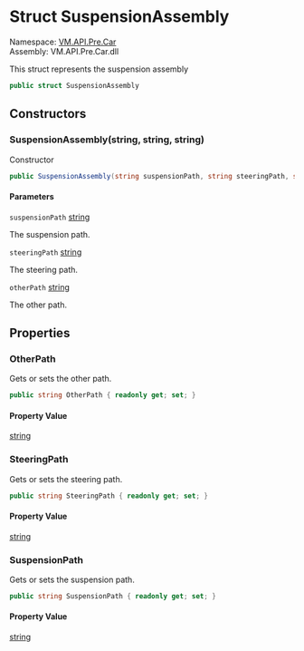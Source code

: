 # <a id="VM_API_Pre_Car_SuspensionAssembly"></a> Struct SuspensionAssembly

Namespace: [VM.API.Pre.Car](VM.API.Pre.Car.md)  
Assembly: VM.API.Pre.Car.dll  

This struct represents the suspension assembly

```csharp
public struct SuspensionAssembly
```

## Constructors

### <a id="VM_API_Pre_Car_SuspensionAssembly__ctor_System_String_System_String_System_String_"></a> SuspensionAssembly\(string, string, string\)

Constructor

```csharp
public SuspensionAssembly(string suspensionPath, string steeringPath, string otherPath)
```

#### Parameters

`suspensionPath` [string](https://learn.microsoft.com/dotnet/api/system.string)

The suspension path.

`steeringPath` [string](https://learn.microsoft.com/dotnet/api/system.string)

The steering path.

`otherPath` [string](https://learn.microsoft.com/dotnet/api/system.string)

The other path.

## Properties

### <a id="VM_API_Pre_Car_SuspensionAssembly_OtherPath"></a> OtherPath

Gets or sets the other path.

```csharp
public string OtherPath { readonly get; set; }
```

#### Property Value

 [string](https://learn.microsoft.com/dotnet/api/system.string)

### <a id="VM_API_Pre_Car_SuspensionAssembly_SteeringPath"></a> SteeringPath

Gets or sets the steering path.

```csharp
public string SteeringPath { readonly get; set; }
```

#### Property Value

 [string](https://learn.microsoft.com/dotnet/api/system.string)

### <a id="VM_API_Pre_Car_SuspensionAssembly_SuspensionPath"></a> SuspensionPath

Gets or sets the suspension path.

```csharp
public string SuspensionPath { readonly get; set; }
```

#### Property Value

 [string](https://learn.microsoft.com/dotnet/api/system.string)

